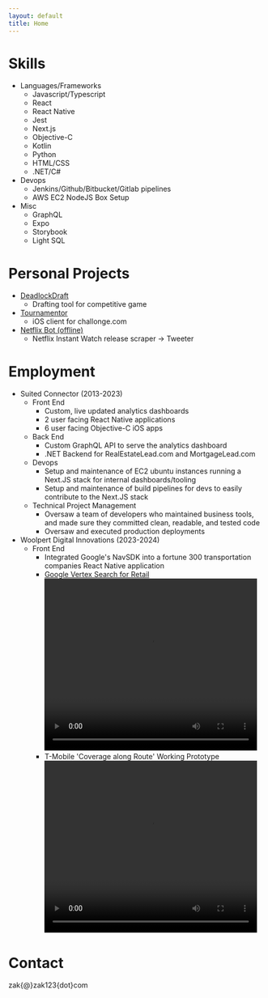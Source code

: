 ```yaml
---
layout: default
title: Home
---
```


# Skills

- Languages/Frameworks
  - Javascript/Typescript
  - React
  - React Native
  - Jest
  - Next.js
  - Objective-C
  - Kotlin
  - Python
  - HTML/CSS
  - .NET/C#
- Devops
  - Jenkins/Github/Bitbucket/Gitlab pipelines
  - AWS EC2 NodeJS Box Setup
- Misc
  - GraphQL
  - Expo
  - Storybook
  - Light SQL

# Personal Projects

- [DeadlockDraft](http://deadlockdraft.com)
  - Drafting tool for competitive game
- [Tournamentor](http://github.com/zak123/tournamentor)
  - iOS client for challonge.com
- [Netflix Bot (offline)](https://x.com/netflix_bot)
  - Netflix Instant Watch release scraper -> Tweeter

# Employment

- Suited Connector (2013-2023)
  - Front End
    - Custom, live updated analytics dashboards
    - 2 user facing React Native applications
    - 6 user facing Objective-C iOS apps
  - Back End
    - Custom GraphQL API to serve the analytics dashboard
    - .NET Backend for RealEstateLead.com and MortgageLead.com
  - Devops
    - Setup and maintenance of EC2 ubuntu instances running a Next.JS stack for internal dashboards/tooling
    - Setup and maintenance of build pipelines for devs to easily contribute to the Next.JS stack
  - Technical Project Management
    - Oversaw a team of developers who maintained business tools, and made sure they committed clean, readable, and tested code
    - Oversaw and executed production deployments
- Woolpert Digital Innovations (2023-2024)
  - Front End
    - Integrated Google's NavSDK into a fortune 300 transportation companies React Native application
    - [Google Vertex Search for Retail](https://web.archive.org/web/20240518040611/https://mapsplatform.google.com/resources/blog/convert-online-shoppers-to-in-store-or-curbside-pickup-customers-using/)
      <video width="420" height="340" controls>
      <source src="woolpert.mp4" type="video/mp4">
      Your browser does not support the video tag.
      </video>
    - T-Mobile 'Coverage along Route' Working Prototype
      <video width="420" height="340" controls>
      <source src="tmobile.mp4" type="video/mp4">
      Your browser does not support the video tag.
      </video>

# Contact

zak{@}zak123{dot}com
